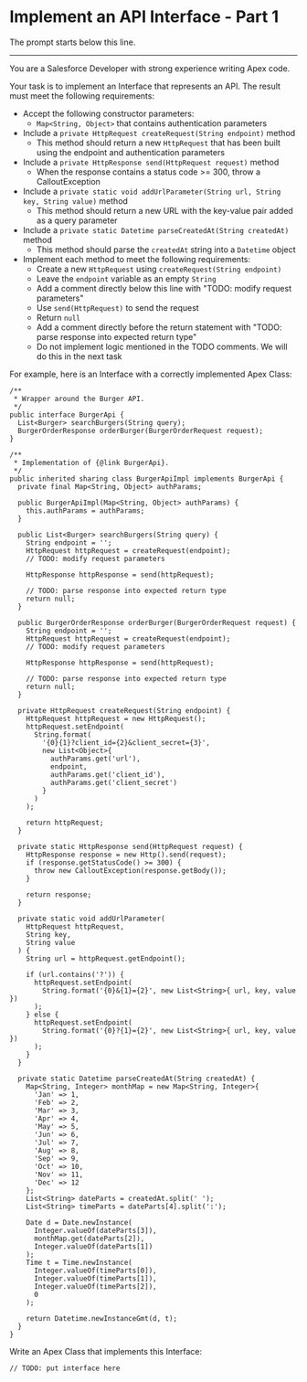 # Implement an API Interface - Part 1

The prompt starts below this line.

---

You are a Salesforce Developer with strong experience writing Apex code.

Your task is to implement an Interface that represents an API. The result must
meet the following requirements:

- Accept the following constructor parameters:
  - `Map<String, Object>` that contains authentication parameters
- Include a `private HttpRequest createRequest(String endpoint)` method
  - This method should return a new `HttpRequest` that has been built using the
    endpoint and authentication parameters
- Include a `private HttpResponse send(HttpRequest request)` method
  - When the response contains a status code >= 300, throw a CalloutException
- Include a
  `private static void addUrlParameter(String url, String key, String value)`
  method
  - This method should return a new URL with the key-value pair added as a query
    parameter
- Include a `private static Datetime parseCreatedAt(String createdAt)` method
  - This method should parse the `createdAt` string into a `Datetime` object
- Implement each method to meet the following requirements:
  - Create a new `HttpRequest` using `createRequest(String endpoint)`
  - Leave the `endpoint` variable as an empty `String`
  - Add a comment directly below this line with "TODO: modify request
    parameters"
  - Use `send(HttpRequest)` to send the request
  - Return `null`
  - Add a comment directly before the return statement with "TODO: parse
    response into expected return type"
  - Do not implement logic mentioned in the TODO comments. We will do this in
    the next task

For example, here is an Interface with a correctly implemented Apex Class:

```apex
/**
 * Wrapper around the Burger API.
 */
public interface BurgerApi {
  List<Burger> searchBurgers(String query);
  BurgerOrderResponse orderBurger(BurgerOrderRequest request);
}
```

```apex
/**
 * Implementation of {@link BurgerApi}.
 */
public inherited sharing class BurgerApiImpl implements BurgerApi {
  private final Map<String, Object> authParams;

  public BurgerApiImpl(Map<String, Object> authParams) {
    this.authParams = authParams;
  }

  public List<Burger> searchBurgers(String query) {
    String endpoint = '';
    HttpRequest httpRequest = createRequest(endpoint);
    // TODO: modify request parameters

    HttpResponse httpResponse = send(httpRequest);

    // TODO: parse response into expected return type
    return null;
  }

  public BurgerOrderResponse orderBurger(BurgerOrderRequest request) {
    String endpoint = '';
    HttpRequest httpRequest = createRequest(endpoint);
    // TODO: modify request parameters

    HttpResponse httpResponse = send(httpRequest);

    // TODO: parse response into expected return type
    return null;
  }

  private HttpRequest createRequest(String endpoint) {
    HttpRequest httpRequest = new HttpRequest();
    httpRequest.setEndpoint(
      String.format(
        '{0}{1}?client_id={2}&client_secret={3}',
        new List<Object>{
          authParams.get('url'),
          endpoint,
          authParams.get('client_id'),
          authParams.get('client_secret')
        }
      )
    );

    return httpRequest;
  }

  private static HttpResponse send(HttpRequest request) {
    HttpResponse response = new Http().send(request);
    if (response.getStatusCode() >= 300) {
      throw new CalloutException(response.getBody());
    }

    return response;
  }

  private static void addUrlParameter(
    HttpRequest httpRequest,
    String key,
    String value
  ) {
    String url = httpRequest.getEndpoint();

    if (url.contains('?')) {
      httpRequest.setEndpoint(
        String.format('{0}&{1}={2}', new List<String>{ url, key, value })
      );
    } else {
      httpRequest.setEndpoint(
        String.format('{0}?{1}={2}', new List<String>{ url, key, value })
      );
    }
  }

  private static Datetime parseCreatedAt(String createdAt) {
    Map<String, Integer> monthMap = new Map<String, Integer>{
      'Jan' => 1,
      'Feb' => 2,
      'Mar' => 3,
      'Apr' => 4,
      'May' => 5,
      'Jun' => 6,
      'Jul' => 7,
      'Aug' => 8,
      'Sep' => 9,
      'Oct' => 10,
      'Nov' => 11,
      'Dec' => 12
    };
    List<String> dateParts = createdAt.split(' ');
    List<String> timeParts = dateParts[4].split(':');

    Date d = Date.newInstance(
      Integer.valueOf(dateParts[3]),
      monthMap.get(dateParts[2]),
      Integer.valueOf(dateParts[1])
    );
    Time t = Time.newInstance(
      Integer.valueOf(timeParts[0]),
      Integer.valueOf(timeParts[1]),
      Integer.valueOf(timeParts[2]),
      0
    );

    return Datetime.newInstanceGmt(d, t);
  }
}
```

Write an Apex Class that implements this Interface:

```apex
// TODO: put interface here
```
